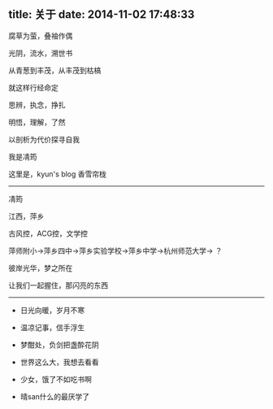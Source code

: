 title: 关于
date: 2014-11-02 17:48:33
---

腐草为萤，叠袖作偶

光阴，流水，溯世书

从青葱到丰茂，从丰茂到枯槁

就这样行经命定

思辨，执念，挣扎

明悟，理解，了然

以剖析为代价探寻自我

我是凊筠

这里是，kyun's blog 香雪帘栊

---

凊筠

江西，萍乡

古风控，ACG控，文学控

萍师附小->萍乡四中->萍乡实验学校->萍乡中学->杭州师范大学-> ？

彼岸光华，梦之所在

让我们一起握住，那闪亮的东西

---

* 日光向暖，岁月不寒

* 温凉记事，信手浮生

* 梦酣处，负剑把盏酔花阴

* 世界这么大，我想去看看

* 少女，饿了不如吃书啊

* 晴san什么的最厌学了


